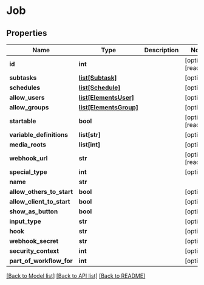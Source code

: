 # Job

## Properties

Name | Type | Description | Notes
------------ | ------------- | ------------- | -------------
**id** | **int** |  | [optional] [readonly] 
**subtasks** | [**list[Subtask]**](Subtask.md) |  | [optional] 
**schedules** | [**list[Schedule]**](Schedule.md) |  | [optional] 
**allow_users** | [**list[ElementsUser]**](ElementsUser.md) |  | [optional] 
**allow_groups** | [**list[ElementsGroup]**](ElementsGroup.md) |  | [optional] 
**startable** | **bool** |  | [optional] [readonly] 
**variable_definitions** | **list[str]** |  | [optional] 
**media_roots** | **list[int]** |  | [optional] 
**webhook_url** | **str** |  | [optional] [readonly] 
**special_type** | **int** |  | [optional] 
**name** | **str** |  | 
**allow_others_to_start** | **bool** |  | [optional] 
**allow_client_to_start** | **bool** |  | [optional] 
**show_as_button** | **bool** |  | [optional] 
**input_type** | **str** |  | [optional] 
**hook** | **str** |  | [optional] 
**webhook_secret** | **str** |  | [optional] 
**security_context** | **int** |  | [optional] 
**part_of_workflow_for** | **int** |  | [optional] 

[[Back to Model list]](../#documentation-for-models) [[Back to API list]](../#documentation-for-api-endpoints) [[Back to README]](../)


